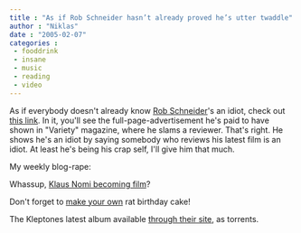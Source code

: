 ```yaml
---
title : "As if Rob Schneider hasn’t already proved he’s utter twaddle"
author : "Niklas"
date : "2005-02-07"
categories : 
 - fooddrink
 - insane
 - music
 - reading
 - video
---
```


As if everybody doesn't already know [Rob Schneider](http://www.imdb.com/name/nm0001705)'s an idiot, check out [this link](http://www.defamer.com/hollywood/gossip/rob-schneider/by-request-rob-schneiders-attack-ad-032113.php). In it, you'll see the full-page-advertisement he's paid to have shown in "Variety" magazine, where he slams a reviewer. That's right. He shows he's an idiot by saying somebody who reviews his latest film is an idiot. At least he's being his crap self, I'll give him that much.

My weekly blog-rape:

Whassup, [Klaus Nomi becoming film](http://www.thenomisong.com)?

Don't forget to [make your own](http://www.craftster.org/forum/index.php?topic=24412.0) rat birthday cake!

The Kleptones latest album available [through their site](http://www.kleptones.com/pages/downloads_fd2ja.html), as torrents.
